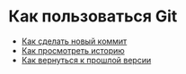 # Как пользоваться Git  
- [Как сделать новый коммит](./commit_help.md)  
- [Как просмотреть историю](./log_help.md)  
- [Как вернуться к прошлой версии](./reset_help.md)  
